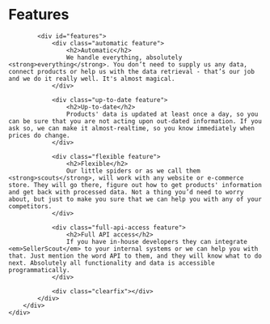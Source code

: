 <div class="slide-parent">
	<a name="features" class="anchor"><br/></a>
    <div class="slide features">
        <div class="slide-inner">
            <h1>Features</h1>

            <div id="features">
                <div class="automatic feature">
                    <h2>Automatic</h2>
                    We handle everything, absolutely <strong>everything</strong>. You don’t need to supply us any data, connect products or help us with the data retrieval - that’s our job and we do it really well. It's almost magical.
                </div>

                <div class="up-to-date feature">
                    <h2>Up-to-date</h2>
                    Products' data is updated at least once a day, so you can be sure that you are not acting upon out-dated information. If you ask so, we can make it almost-realtime, so you know immediately when prices do change.
                </div>

                <div class="flexible feature">
                    <h2>Flexible</h2>
                    Our little spiders or as we call them <strong>scouts</strong>, will work with any website or e-commerce store. They will go there, figure out how to get products' information and get back with processed data. Not a thing you’d need to worry about, but just to make you sure that we can help you with any of your competitors. 
                </div>

                <div class="full-api-access feature">
                    <h2>Full API access</h2>
                    If you have in-house developers they can integrate <em>SellerScout</em> to your internal systems or we can help you with that. Just mention the word API to them, and they will know what to do next. Absolutely all functionality and data is accessible programmatically. 
                </div>
                
                <div class="clearfix"></div>
            </div>
        </div>
    </div>
</div>
